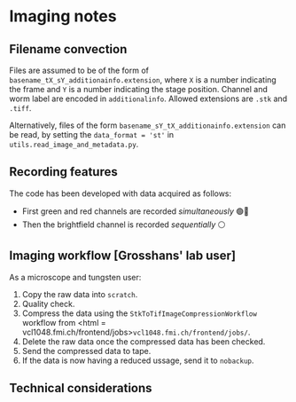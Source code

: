# Imaging notes

## Filename convection
Files are assumed to be of the form of <code>basename_tX_sY_additionainfo.extension</code>, where <code>X</code> is a number indicating the frame and <code>Y</code> is a number indicating the stage position. Channel and worm label are encoded in <code>additionalinfo</code>. Allowed extensions are <code>.stk</code> and <code>.tiff</code>.

Alternatively, files of the form <code>basename_sY_tX_additionainfo.extension</code> can be read, by setting the <code>data_format = 'st'</code> in <code>utils.read_image_and_metadata.py</code>.

## Recording features
The code has been developed with data acquired as follows:
- First green and red channels are recorded _simultaneously_ 🟢🔴
- Then the brightfield channel is recorded _sequentially_ ⚪

## Imaging workflow \[Grosshans' lab user\]
As a microscope and tungsten user:
1. Copy the raw data into <code>scratch</code>.
2. Quality check.
3. Compress the data using the <code>StkToTifImageCompressionWorkflow</code> workflow from <html = vcl1048.fmi.ch/frontend/jobs><code>vcl1048.fmi.ch/frontend/jobs/</code></html>.
4. Delete the raw data once the compressed data has been checked.
5. Send the compressed data to tape.
6. If the data is now having a reduced ussage, send it to <code>nobackup</code>.

## Technical considerations
